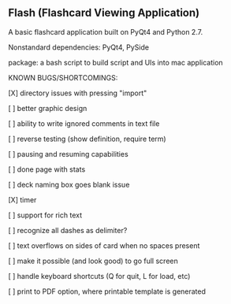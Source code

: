 Flash (Flashcard Viewing Application)
------------------------------------

A basic flashcard application built on PyQt4 and Python 2.7.

Nonstandard dependencies: PyQt4, PySide

package: a bash script to build script and UIs into mac application

KNOWN BUGS/SHORTCOMINGS:

 [X] directory issues with pressing "import"
 
 [ ] better graphic design
 
 [ ] ability to write ignored comments in text file
 
 [ ] reverse testing (show definition, require term)
 
 [ ] pausing and resuming capabilities
 
 [ ] done page with stats
 
 [ ] deck naming box goes blank issue
 
 [X] timer
 
 [ ] support for rich text
 
 [ ] recognize all dashes as delimiter?
 
 [ ] text overflows on sides of card when no spaces present
 
 [ ] make it possible (and look good) to go full screen
 
 [ ] handle keyboard shortcuts (Q for quit, L for load, etc)
 
 [ ] print to PDF option, where printable template is generated

